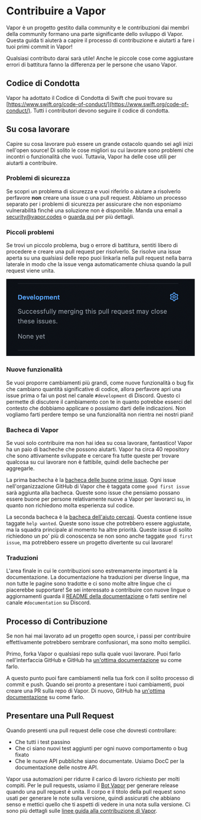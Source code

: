 # Contribuire a Vapor

Vapor è un progetto gestito dalla community e le contribuzioni dai membri della community formano una parte significante dello sviluppo di Vapor. Questa guida ti aiuterà a capire il processo di contribuzione e aiutarti a fare i tuoi primi commit in Vapor!

Qualsiasi contributo darai sarà utile! Anche le piccole cose come aggiustare errori di battitura fanno la differenza per le persone che usano Vapor.

## Codice di Condotta

Vapor ha adottato il Codice di Condotta di Swift che puoi trovare su [https://www.swift.org/code-of-conduct/](https://www.swift.org/code-of-conduct/). Tutti i contributori devono seguire il codice di condotta.

## Su cosa lavorare

Capire su cosa lavorare può essere un grande ostacolo quando sei agli inizi nell'open source! Di solito le cose migliori su cui lavorare sono problemi che incontri o funzionalità che vuoi. Tuttavia, Vapor ha delle cose utili per aiutarti a contribuire.

### Problemi di sicurezza

Se scopri un problema di sicurezza e vuoi riferirlo o aiutare a risolverlo perfavore **non** creare una issue o una pull request. Abbiamo un processo separato per i problemi di sicurezza per assicurare che non esponiamo vulnerabilità finché una soluzione non è disponibile. Manda una email a security@vapor.codes o [guarda qui](https://github.com/vapor/.github/blob/main/SECURITY.md) per più dettagli.

### Piccoli problemi

Se trovi un piccolo problema, bug o errore di battitura, sentiti libero di procedere e creare una pull request per risolverlo. Se risolve una issue aperta su una qualsiasi delle repo puoi linkarla nella pull request nella barra laterale in modo che la issue venga automaticamente chiusa quando la pull request viene unita.

![GitHub Link Issue](../images/github-link-issue.png)

### Nuove funzionalità

Se vuoi proporre cambiamenti più grandi, come nuove funzionalità o bug fix che cambiano quantità significative di codice, allora perfavore apri una issue prima o fai un post nel canale `#development` di Discord. Questo ci permette di discutere il cambiamento con te in quanto potrebbe esserci del contesto che dobbiamo applicare o possiamo darti delle indicazioni. Non vogliamo farti perdere tempo se una funzionalità non rientra nei nostri piani!

### Bacheca di Vapor

Se vuoi solo contribuire ma non hai idea su cosa lavorare, fantastico! Vapor ha un paio di bacheche che possono aiutarti. Vapor ha circa 40 repository che sono attivamente sviluppate e cercare fra tutte queste per trovare qualcosa su cui lavorare non è fattibile, quindi delle bacheche per aggregarle.

La prima bachecha è la [bacheca delle buone prime issue](https://github.com/orgs/vapor/projects/10). Ogni issue nell'organizzazione GitHub di Vapor che è taggata come `good first issue` sarà aggiunta alla bacheca. Queste sono issue che pensiamo possano essere buone per persone relativamente nuove a Vapor per lavorarci su, in quanto non richiedono molta esperienza sul codice.

La seconda bacheca è la [bacheca dell'aiuto cercasi](https://github.com/orgs/vapor/projects/11). Questa contiene issue taggate `help wanted`. Queste sono issue che potrebbero essere aggiustate, ma la squadra principale al momento ha altre priorità. Queste issue di solito richiedono un po' più di conoscenza se non sono anche taggate `good first issue`, ma potrebbero essere un progetto divertente su cui lavorare!

### Traduzioni

L'area finale in cui le contribuzioni sono estremamente importanti è la documentazione. La documentazione ha traduzioni per diverse lingue, ma non tutte le pagine sono tradotte e ci sono molte altre lingue che ci piacerebbe supportare! Se sei interessato a contribuire con nuove lingue o aggiornamenti guarda il [README della documentazione](https://github.com/vapor/docs#translating) o fatti sentire nel canale `#documentation` su Discord.

## Processo di Contribuzione

Se non hai mai lavorato ad un progetto open source, i passi per contribuire effettivamente potrebbero sembrare confusionari, ma sono molto semplici.

Primo, forka Vapor o qualsiasi repo sulla quale vuoi lavorare. Puoi farlo nell'interfaccia GitHub e GitHub ha [un'ottima documentazione](https://docs.github.com/en/get-started/quickstart/fork-a-repo) su come farlo.

A questo punto puoi fare cambiamenti nella tua fork con il solito processo di commit e push. Quando sei pronto a presentare i tuoi cambiamenti, puoi creare una PR sulla repo di Vapor. Di nuovo, GitHub ha [un'ottima documentazione](https://docs.github.com/en/pull-requests/collaborating-with-pull-requests/proposing-changes-to-your-work-with-pull-requests/creating-a-pull-request-from-a-fork) su come farlo.

## Presentare una Pull Request

Quando presenti una pull request delle cose che dovresti controllare:

* Che tutti i test passino
* Che ci siano nuovi test aggiunti per ogni nuovo comportamento o bug fixato
* Che le nuove API pubbliche siano documentate. Usiamo DocC per la documentazione delle nostre API.

Vapor usa automazioni per ridurre il carico di lavoro richiesto per molti compiti. Per le pull requests, usiamo il [Bot Vapor](https://github.com/VaporBot) per generare release quando una pull request è unita. Il corpo e il titolo della pull request sono usati per generare le note sulla versione, quindi assicurati che abbiano senso e mettici quello che ti aspetti di vedere in una nota sulla versione. Ci sono più dettagli sulle [linee guida alla contribuzione di Vapor](https://github.com/vapor/vapor/blob/main/.github/contributing.md#release-title).
